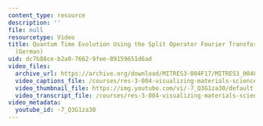 ```yaml
---
content_type: resource
description: ''
file: null
resourcetype: Video
title: Quantum Time Evolution Using the Split Operator Fourier Transform Algorithm
  (German)
uid: dc7b88ce-b2a0-7662-9fee-89159651d6ad
video_files:
  archive_url: https://archive.org/download/MITRES3-004F17/MITRES3_004F17_2017EPFL_anon2_de_300k.mp4
  video_captions_file: /courses/res-3-004-visualizing-materials-science-fall-2017/2ef8a4d2cb845fceb5fa4ee1061eabbd_-7_Q3G1za30.vtt
  video_thumbnail_file: https://img.youtube.com/vi/-7_Q3G1za30/default.jpg
  video_transcript_file: /courses/res-3-004-visualizing-materials-science-fall-2017/5a14e949065dc1eef27d092db35aa889_-7_Q3G1za30.pdf
video_metadata:
  youtube_id: -7_Q3G1za30
---
```

